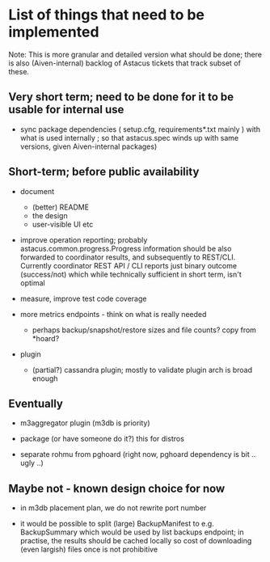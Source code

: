 # List of things that need to be implemented #

Note: This is more granular and detailed version what should be done; there
is also (Aiven-internal) backlog of Astacus tickets that track subset of these.


## Very short term; need to be done for it to be usable for internal use

- sync package dependencies ( setup.cfg, requirements*.txt mainly ) with
  what is used internally ; so that astacus.spec winds up with same
  versions, given Aiven-internal packages)


## Short-term; before public availability

- document
    - (better) README
    - the design
    - user-visible UI etc

- improve operation reporting; probably astacus.common.progress.Progress
  information should be also forwarded to coordinator results, and
  subsequently to REST/CLI. Currently coordinator REST API / CLI reports
  just binary outcome (success/not) which while technically sufficient in
  short term, isn't optimal

- measure, improve test code coverage

- more metrics endpoints - think on what is really needed
    - perhaps backup/snapshot/restore sizes and file counts? copy from *hoard?

- plugin
    - (partial?) cassandra plugin; mostly to validate plugin arch is broad enough


## Eventually

- m3aggregator plugin (m3db is priority)

- package (or have someone do it?) this for distros

- separate rohmu from pghoard (right now, pghoard dependency is bit .. ugly ..)


## Maybe not - known design choice for now

- in m3db placement plan, we do not rewrite port number

- it would be possible to split (large) BackupManifest to
  e.g. BackupSummary which would be used by list backups endpoint; in
  practise, the results should be cached locally so cost of downloading
  (even largish) files once is not prohibitive
